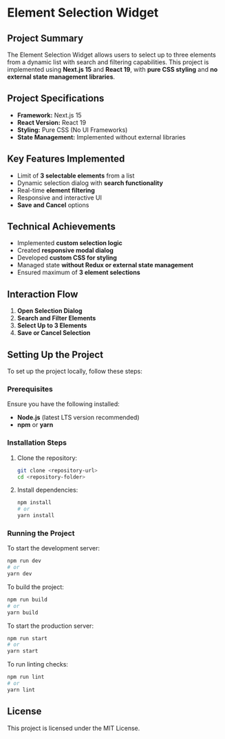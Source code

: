 # Element Selection Widget

## Project Summary

The Element Selection Widget allows users to select up to three elements from a dynamic list with search and filtering capabilities. This project is implemented using **Next.js 15** and **React 19**, with **pure CSS styling** and **no external state management libraries**.

## Project Specifications

- **Framework:** Next.js 15
- **React Version:** React 19
- **Styling:** Pure CSS (No UI Frameworks)
- **State Management:** Implemented without external libraries

## Key Features Implemented

- Limit of **3 selectable elements** from a list
- Dynamic selection dialog with **search functionality**
- Real-time **element filtering**
- Responsive and interactive UI
- **Save and Cancel** options

## Technical Achievements

- Implemented **custom selection logic**
- Created **responsive modal dialog**
- Developed **custom CSS for styling**
- Managed state **without Redux or external state management**
- Ensured maximum of **3 element selections**

## Interaction Flow

1. **Open Selection Dialog**
2. **Search and Filter Elements**
3. **Select Up to 3 Elements**
4. **Save or Cancel Selection**

## Setting Up the Project

To set up the project locally, follow these steps:

### Prerequisites

Ensure you have the following installed:

- **Node.js** (latest LTS version recommended)
- **npm** or **yarn**

### Installation Steps

1. Clone the repository:
   ```sh
   git clone <repository-url>
   cd <repository-folder>
   ```
2. Install dependencies:
   ```sh
   npm install
   # or
   yarn install
   ```

### Running the Project

To start the development server:

```sh
npm run dev
# or
yarn dev
```

To build the project:

```sh
npm run build
# or
yarn build
```

To start the production server:

```sh
npm run start
# or
yarn start
```

To run linting checks:

```sh
npm run lint
# or
yarn lint
```

## License

This project is licensed under the MIT License.
